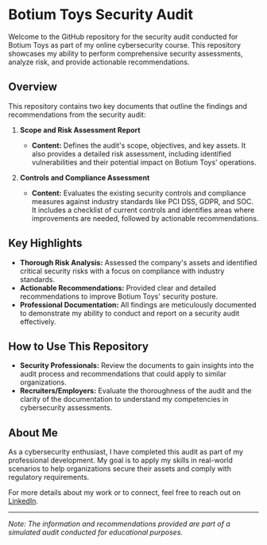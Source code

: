 # Botium Toys Security Audit

Welcome to the GitHub repository for the security audit conducted for Botium Toys as part of my online cybersecurity course. This repository showcases my ability to perform comprehensive security assessments, analyze risk, and provide actionable recommendations.

## Overview

This repository contains two key documents that outline the findings and recommendations from the security audit:

1. **Scope and Risk Assessment Report**  
   - **Content:** Defines the audit's scope, objectives, and key assets. It also provides a detailed risk assessment, including identified vulnerabilities and their potential impact on Botium Toys' operations.

2. **Controls and Compliance Assessment**  
   - **Content:** Evaluates the existing security controls and compliance measures against industry standards like PCI DSS, GDPR, and SOC. It includes a checklist of current controls and identifies areas where improvements are needed, followed by actionable recommendations.

## Key Highlights

- **Thorough Risk Analysis:** Assessed the company's assets and identified critical security risks with a focus on compliance with industry standards.
- **Actionable Recommendations:** Provided clear and detailed recommendations to improve Botium Toys' security posture.
- **Professional Documentation:** All findings are meticulously documented to demonstrate my ability to conduct and report on a security audit effectively.

## How to Use This Repository

- **Security Professionals:** Review the documents to gain insights into the audit process and recommendations that could apply to similar organizations.
- **Recruiters/Employers:** Evaluate the thoroughness of the audit and the clarity of the documentation to understand my competencies in cybersecurity assessments.

## About Me

As a cybersecurity enthusiast, I have completed this audit as part of my professional development. My goal is to apply my skills in real-world scenarios to help organizations secure their assets and comply with regulatory requirements.

For more details about my work or to connect, feel free to reach out on [LinkedIn](https://www.linkedin.com/in/burhanuddin-cyber/).

---

*Note: The information and recommendations provided are part of a simulated audit conducted for educational purposes.*
